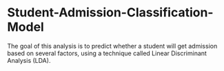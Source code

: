 # Student-Admission-Classification-Model
The goal of this analysis is to predict whether a student will get admission based on several factors, using a technique called Linear Discriminant Analysis (LDA).
